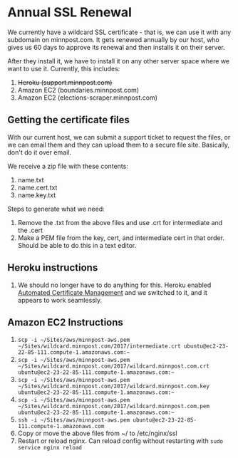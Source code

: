 # Annual SSL Renewal

We currently have a wildcard SSL certificate - that is, we can use it with any subdomain on minnpost.com. It gets renewed annually by our host, who gives us 60 days to approve its renewal and then installs it on their server.

After they install it, we have to install it on any other server space where we want to use it. Currently, this includes:

1. ~~Heroku (support.minnpost.com)~~
2. Amazon EC2 (boundaries.minnpost.com)
3. Amazon EC2 (elections-scraper.minnpost.com)

## Getting the certificate files

With our current host, we can submit a support ticket to request the files, or we can email them and they can upload them to a secure file site. Basically, don't do it over email.

We receive a zip file with these contents:

1. name.txt
2. name.cert.txt
3. name.key.txt

Steps to generate what we need:

1. Remove the .txt from the above files and use .crt for intermediate and the .cert
2. Make a PEM file from the key, cert, and intermediate cert in that order. Should be able to do this in a text editor.

## Heroku instructions

1. We should no longer have to do anything for this. Heroku enabled [Automated Certificate Management](https://devcenter.heroku.com/articles/automated-certificate-management) and we switched to it, and it appears to work seamlessly.

## Amazon EC2 Instructions

1. `scp -i ~/Sites/aws/minnpost-aws.pem ~/Sites/wildcard.minnpost.com/2017/intermediate.crt ubuntu@ec2-23-22-85-111.compute-1.amazonaws.com:~`
2. `scp -i ~/Sites/aws/minnpost-aws.pem ~/Sites/wildcard.minnpost.com/2017/wildcard.minnpost.com.crt ubuntu@ec2-23-22-85-111.compute-1.amazonaws.com:~`
3. `scp -i ~/Sites/aws/minnpost-aws.pem ~/Sites/wildcard.minnpost.com/2017/wildcard.minnpost.com.key ubuntu@ec2-23-22-85-111.compute-1.amazonaws.com:~`
4. `scp -i ~/Sites/aws/minnpost-aws.pem ~/Sites/wildcard.minnpost.com/2017/wildcard.minnpost.com.pem ubuntu@ec2-23-22-85-111.compute-1.amazonaws.com:~`
5. `ssh -i ~/Sites/aws/minnpost-aws.pem ubuntu@ec2-23-22-85-111.compute-1.amazonaws.com`
6. Copy or move the above files from ~/ to /etc/nginx/ssl
7. Restart or reload nginx. Can reload config without restarting with `sudo service nginx reload`
